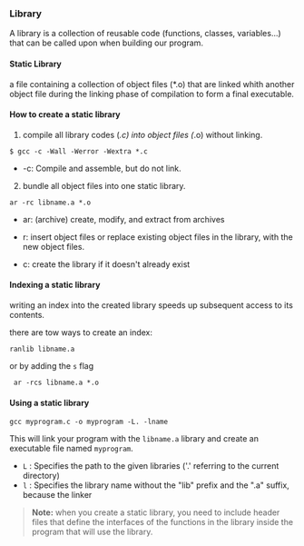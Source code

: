 ### Library
A library is a collection of reusable code (functions, classes, variables...) that can be called upon when building our program.

#### Static Library
a file containing a collection of object files (*.o) that are linked whith another object file during the linking phase of compilation to form a final executable.

#### How to create a static library

1. compile all library codes (*.c) into object files (*.o) without linking. 

```
$ gcc -c -Wall -Werror -Wextra *.c
```

* -c: Compile and assemble, but do not link.

2. bundle all object files into one static library.


```
ar -rc libname.a *.o
```

* ar: (archive) create, modify, and extract from archives

* r:  insert object files or replace existing object files in the library, with the new object files.

* c: create the library if it doesn't already exist

#### Indexing a static library

writing an index into the created library speeds up subsequent access to its contents.

there are tow ways to create an index:

```
ranlib libname.a
```
or by adding the `s` flag

```
 ar -rcs libname.a *.o
```

#### Using a static library

```
gcc myprogram.c -o myprogram -L. -lname
```
This will link your program with the `libname.a` library and create an executable file named `myprogram`.

 * `L` : Specifies the path to the given libraries ('.' referring to the current directory)
* `l` : Specifies the library name without the "lib" prefix and the ".a" suffix, because the linker

> **Note:** when you create a static library, you need to include header files that define the interfaces of the functions in the library inside the program that will use the library.